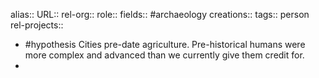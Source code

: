 alias::
URL::
rel-org::
role::
fields:: #archaeology
creations::
tags:: person
rel-projects::


- #hypothesis Cities pre-date agriculture. Pre-historical humans were more complex and advanced than we currently give them credit for.
-
